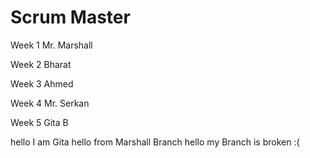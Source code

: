 
# Scrum Master	
Week 1	Mr. Marshall

Week 2	Bharat

Week 3	Ahmed

Week 4	Mr. Serkan

Week 5	Gita B

hello I am Gita
hello from Marshall Branch
hello my Branch is broken :(
